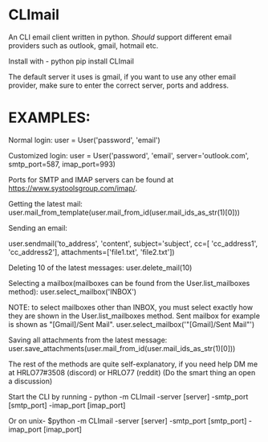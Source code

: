 # CLImail

An CLI email client written in python. _Should_ support different email providers such as outlook, gmail, hotmail etc.

Install with - python pip install CLImail

The default server it uses is gmail, if you want to use any other email provider, make sure to enter the correct server,
ports and address.

# EXAMPLES:

Normal login:
user = User('password', 'email')

Customized login:
user = User('password', 'email', server='outlook.com',
smtp_port=587, imap_port=993)

Ports for SMTP and IMAP servers can be found at https://www.systoolsgroup.com/imap/.

Getting the latest mail:
user.mail_from_template(user.mail_from_id(user.mail_ids_as_str(1)[0]))

Sending an email:

user.sendmail('to_address', 'content', subject='subject', cc=[
'cc_address1', 'cc_address2'], attachments=['file1.txt', 'file2.txt'])

Deleting 10 of the latest messages:
user.delete_mail(10)

Selecting a mailbox(mailboxes can be found from the User.list_mailboxes method):
user.select_mailbox('INBOX')

NOTE: to select mailboxes other than INBOX, you must select exactly how they are shown in the User.list_mailboxes method. Sent mailbox for example is shown as "[Gmail]/Sent Mail".
user.select_mailbox('"[Gmail]/Sent Mail"')

Saving all attachments from the latest message:
user.save_attachments(user.mail_from_id(user.mail_ids_as_str(1)[0]))

The rest of the methods are quite self-explanatory, if you need help DM me at HRLO77#3508 (discord) or HRLO77 (reddit)
(Do the smart thing an open a discussion)

Start the CLI by running - python -m CLImail -server [server] -smtp_port [smtp_port] -imap_port [imap_port]

Or on unix- $python -m CLImail -server [server] -smtp_port [smtp_port] -imap_port [imap_port]
